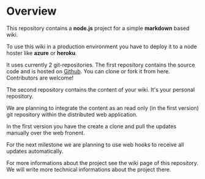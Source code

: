 # Overview

This repository contains a **node.js** project for a simple **markdown** based wiki.

To use this wiki in a production environment you have to deploy it to a node hoster like **azure** or **heroku**.

It uses currently 2 git-repositories. The first repository contains the source code and is hosted on [Github](https://github.com/janbaer/mdwiki). 
You can clone or fork it from here. Contributors are welcome!

The second repository contains the content of your wiki. It's your personal repository. 

We are planning to integrate the content as an read only (in the first version) git repository within the distributed web application.

In the first version you have the create a clone and pull the updates manually over the web fronent. 

For the next milestone we are planning to use web hooks to receive all updates automatically.

For more informations about the project see the wiki page of this repository. We will write more technical informations about the project there.
